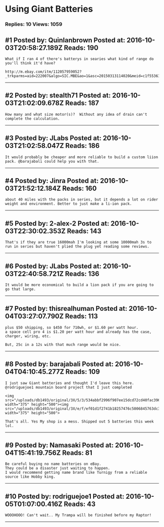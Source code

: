 # Using Giant Batteries

### Replies: 10 Views: 1059

## \#1 Posted by: Quinlanbrown Posted at: 2016-10-03T20:58:27.189Z Reads: 190

```
What if I ran 4 of there's batterys in searies what kind of range do you'll think it'd have?

http://m.ebay.com/itm/112057959052?_trkparms=aid=222007&algo=SIC.MBE&ao=1&asc=20150313114020&meid=c1f55361284f45b4a36fa096c07679f1&pid=100338&rk=2&rkt=17&sd=112057959893&_trksid=p2141725.c100338.m3726&_mwBanner=1
```

---
## \#2 Posted by: stealth71 Posted at: 2016-10-03T21:02:09.678Z Reads: 187

```
How many and what size motor(s)?  Without any idea of drain can't complete the calculation.
```

---
## \#3 Posted by: JLabs Posted at: 2016-10-03T21:02:58.047Z Reads: 186

```
It would probably be cheaper and more reliable to build a custom liion pack. @barajabali could help you with that.
```

---
## \#4 Posted by: Jinra Posted at: 2016-10-03T21:52:12.184Z Reads: 160

```
about 40 miles with the packs in series, but it depends a lot on rider weight and environment. Better to just make a li-ion pack.
```

---
## \#5 Posted by: 2-alex-2 Posted at: 2016-10-03T22:30:02.353Z Reads: 143

```
That's if they are true 16000mah I'm looking at some 10000mah 3s to run in series but haven't plied the plug yet reading some reviews.
```

---
## \#6 Posted by: JLabs Posted at: 2016-10-03T22:40:58.721Z Reads: 136

```
It would be more economical to build a lion pack if you are going to go that large.
```

---
## \#7 Posted by: thisrealhuman Posted at: 2016-10-04T03:27:07.790Z Reads: 113

```
plus $50 shipping, so $450 for 710wh, or $1.60 per watt hour.
a space cell pro 4 is $1.20 per watt hour and already has the case, charger, wiring, etc.

But, 25c in a 12s with that much range would be nice.
```

---
## \#8 Posted by: barajabali Posted at: 2016-10-04T04:10:45.277Z Reads: 109

```
I just saw Giant batteries and thought I'd leave this here. 
@rodriguejoe1 mountain board project that I just completed 

<img src="/uploads/db1493/original/3X/5/3/534abbf2996f907ee15dcd72cd40fac396d73263.JPG" width="375" height="500"><img src="/uploads/db1493/original/3X/e/f/ef01d1f2741b18257476c5006845763dc3edaf53.JPG" width="375" height="500">

That's all. Yes My shop is a mess. Shipped out 5 batteries this week lol.
```

---
## \#9 Posted by: Namasaki Posted at: 2016-10-04T15:41:19.756Z Reads: 81

```
Be careful buying no name batteries on eBay. 
They could be a disaster just waiting to happen. 
I would recommend getting name brand like Turnigy from a reliable source like Hobby king.
```

---
## \#10 Posted by: rodriguejoe1 Posted at: 2016-10-05T01:07:00.416Z Reads: 43

```
WOOOHOOO! Can't wait.. My Trampa will be finished before my Raptor!
```

---
